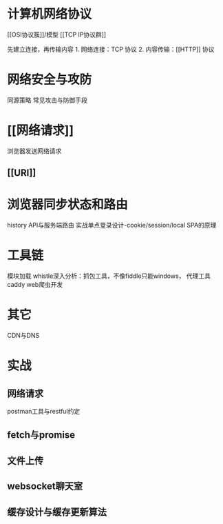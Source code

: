 # 计算机网络协议
[[OSI协议簇]]/模型
[[TCP IP协议群]] 

先建立连接，再传输内容
	1. 网络连接：TCP 协议
	2. 内容传输：[[HTTP]] 协议
# 网络安全与攻防
同源策略
常见攻击与防御手段
# [[网络请求]] 
浏览器发送网络请求
## [[URI]] 
# 浏览器同步状态和路由
history API与服务端路由
实战单点登录设计-cookie/session/local
SPA的原理
# 工具链
模块加载
whistle深入分析：抓包工具，不像fiddle只能windows，
代理工具caddy
web爬虫开发
# 其它
CDN与DNS
# 实战
## 网络请求
postman工具与restful约定
## fetch与promise

## 文件上传

## websocket聊天室

## 缓存设计与缓存更新算法

